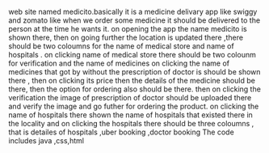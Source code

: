 web site named medicito.basically it is a medicine delivary app like swiggy and zomato like when we order some medicine it should be delivered to the person at the time he wants it.
on opening the app the name medicito is shown there, then on going further the location is updated there ,there should be two coloumns for the name of medical store and name of hospitals .
on clicking name of medical store there should be two colounm for verification and the name of medicines on clicking the name of medicines that got by without the prescription of doctor is should be shown there ,
then on clicking its price then the details of the medicine should be there, 
then the option for ordering also should be there.
then on clicking the verification the image of prescription of doctor should be uploaded there and verify the image and go futher for ordering the product.
on clicking the name of hospitals there shown the name of hospitals that existed there in the locality and on clicking the hospitals there should be three coloumns ,
that is detailes of hospitals ,uber booking ,doctor booking
The code includes java ,css,html
